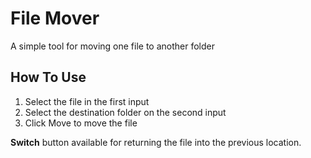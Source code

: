 # File Mover

A simple tool for moving one file to another folder

## How To Use

1. Select the file in the first input
2. Select the destination folder on the second input
3. Click Move to move the file

**Switch** button available for returning the file into the previous location.
